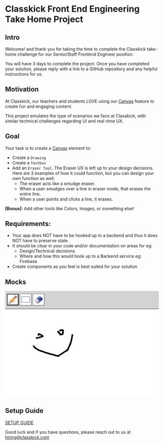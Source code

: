 # Classkick Front End Engineering Take Home Project

## Intro
Welcome! and thank you for taking the time to complete the Classkick take-home challenge for our Senior/Staff Frontend Engineer position.

You will have 3 days to complete the project. Once you have completed your solution, please reply with a link to a GitHub repository and any helpful instructions for us.

## Motivation
At Classkick, our teachers and students LOVE using our [Canvas](https://developer.mozilla.org/en-US/docs/Web/API/Canvas_API/Tutorial) feature to create fun and engaging content.

This project emulates the type of scenarios we face at Classkick, with similar technical challenges regarding UI and real-time UX.


## Goal
Your task is to create a [Canvas](https://developer.mozilla.org/en-US/docs/Web/API/Canvas_API/Tutorial) element to:
- Create a `Drawing`
- Create a `Textbox`
- Add an `Eraser Tool`. The Eraser UX is left up to your design decisions. Here are 3 examples of how it could function, but you can design your own function as well.
    - The eraser acts like a smudge eraser.
    - When a user smudges over a line in eraser mode, that erases the entire line.
    - When a user points and clicks a line, it erases.

**[Bonus]**: Add other tools like Colors, Images, or something else!


## Requirements:
 - Your app does NOT have to be hooked up to a backend and thus it does NOT have to preserve state. 
 - It should be clear in your code and/or documentation on areas for eg:
    - Design/Technical decisions
    - Where and how this would hook up to a Backend service eg: Firebase
 - Create components as you feel is best suited for your solution


## Mocks
![Canvas Wireframe](public/classkick-take-home.png)


## Setup Guide
[SETUP GUIDE](SETUP.md)


Good luck and if you have questions, please reach out to us at hiring@classkick.com


